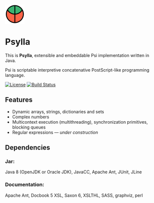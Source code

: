 ![Psylla logo](src/logo/psylla-64.png)

# Psylla

This is **Psylla**, extensible and embeddable Psi implementation written in Java.

Psi is scriptable interpretive concatenative PostScript-like programming
language.

[![License](https://img.shields.io/badge/license-zlib%2Fpng-blue.svg)](http://opensource.org/licenses/Zlib)
[![Build Status](https://secure.travis-ci.org/urbic/psylla.png)](http://travis-ci.org/urbic/psylla)

## Features

* Dynamic arrays, strings, dictionaries and sets
* Complex numbers
* Multicontext execution (multithreading), synchronization primitives, blocking queues
* Regular expressions _— under construction_

## Dependencies

### Jar:

Java 8 (OpenJDK or Oracle JDK), JavaCC, Apache Ant, JUnit, JLine

### Documentation:

Apache Ant, Docbook 5 XSL, Saxon 6, XSLTHL, SASS, graphviz, perl
